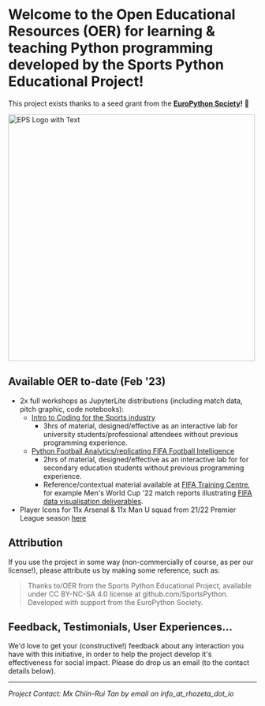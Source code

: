 # Welcome to the Open Educational Resources (OER) for learning & teaching Python programming developed by the Sports Python Educational Project!

This project exists thanks to a seed grant from the **[EuroPython Society](https://www.europython-society.org/)!** 🙏

<img src="https://www.europython-society.org/content/images/2021/02/EPS-Logo-with-Text-v3-1024px-alpha-1.png" alt="EPS Logo with Text" width="500">

## Available OER to-date (Feb '23)
* 2x full workshops as JupyterLite distributions (including match data, pitch graphic, code notebooks):
  * [Intro to Coding for the Sports industry](https://github.com/SportsPython/BirkbeckSep22)
      * 3hrs of material, designed/effective as an interactive lab for university students/professional attendees without previous programming experience.
  * [Python Football Analytics/replicating FIFA Football Intelligence](https://github.com/SportsPython/SouthfieldsDec22)
      * 2hrs of material, designed/effective as an interactive lab for for secondary education students without previous programming experience.
      * Reference/contextual material available at [FIFA Training Centre](https://www.fifatrainingcentre.com/en/), for example Men's World Cup '22 match reports illustrating [FIFA data visualisation deliverables](https://www.fifatrainingcentre.com/en/fwc2022/post-match-summaries/post-match-summary-reports.php).
* Player Icons for 11x Arsenal & 11x Man U squad from 21/22 Premier League season [here](https://github.com/SportsPython/OpenEducationalResources/tree/main/Football)

## Attribution
If you use the project in some way (non-commercially of course, as per our license!), please attribute us by making some reference, such as:
> Thanks to/OER from the Sports Python Educational Project, available under CC BY-NC-SA 4.0 license at github.com/SportsPython. Developed with support from the EuroPython Society.

## Feedback, Testimonials, User Experiences...
We'd love to get your (constructive!) feedback about any interaction you have with this initiative, in order to help the project develop it's effectiveness for social impact. Please do drop us an email (to the contact details below).


---
_Project Contact: Mx Chiin-Rui Tan by email on info_at_rhozeta_dot_io_ 
